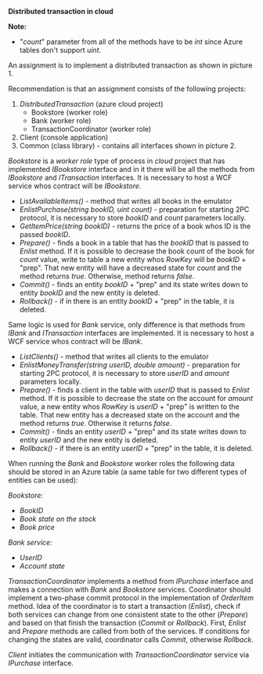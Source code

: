 **Distributed transaction in cloud**

**Note:**
- "*count*" parameter from all of the methods have to be *int* since Azure tables don't support *uint*.

An assignment is to implement a distributed transaction as shown in picture 1.

Recommendation is that an assignment consists of the following projects:
1. *DistributedTransaction* (azure cloud project)
   - Bookstore (worker role)
   - Bank (worker role)
   - TransactionCoordinator (worker role)
2. Client (console application)
3. Common (class library) - contains all interfaces shown in picture 2.

*Bookstore* is a *worker role* type of process in *cloud* project that has implemented *IBookstore* interface and in it there will be all the methods from *IBookstore* and *ITransaction* interfaces. It is necessary to host a WCF service whos contract will be *IBookstore*.
- *ListAvailableItems()* - method that writes all books in the emulator
- *EnlistPurchase(string bookID, uint count)* - preparation for starting 2PC protocol, it is necessary to store *bookID* and *count* parameters locally.
- *GetItemPrice(string bookID)* - returns the price of a book whos ID is the passed *bookID*.
- *Prepare()* - finds a book in a table that has the *bookID* that is passed to *Enlist* method. If it is possible to decrease the book count of the book for *count* value, write to table a new entity whos *RowKey* will be *bookID* + "prep". That new entity will have a decreased state for *count* and the method returns *true*. Otherwise, method returns *false*.
- *Commit()* - finds an entity *bookID* + "prep" and its state writes down to entity *bookID* and the new entity is deleted.
- *Rollback()* - if in there is an entity *bookID* + "prep" in the table, it is deleted.

Same logic is used for *Bank* service, only difference is that methods from *IBank* and *ITransaction* interfaces are implemented. It is necessary to host a WCF service whos contract will be *IBank*.
- *ListClients()* - method that writes all clients to the emulator
- *EnlistMoneyTransfer(string userID, double amount)* - preparation for starting 2PC protocol, it is necessary to store *userID* and *amount* parameters locally.
- *Prepare()* - finds a client in the table with *userID* that is passed to *Enlist* method. If it is possible to decrease the state on the account for *amount* value, a new entity whos *RowKey* is *userID* + "prep" is written to the table. That new entity has a decreased state on the account and the method returns *true*. Otherwise it returns *false*.
- *Commit()* - finds an entity *userID* + "prep" and its state writes down to entity *userID* and the new entity is deleted.
- *Rollback()* - if there is an entity *userID* + "prep" in the table, it is deleted.

When running the *Bank* and *Bookstore* worker roles the following data should be stored in an Azure table (a same table for two different types of entities can be used):

*Bookstore:*
- *BookID*
- *Book state on the stock*
- *Book price*

*Bank service:*
- *UserID*
- *Account state*

*TransactionCoordinator* implements a method from *IPurchase* interface and makes a connection with *Bank* and *Bookstore* services. Coordinator should implement a two-phase commit protocol in the implementation of *OrderItem* method. Idea of the coordinator is to start a transaction (*Enlist*), check if both services can change from one consistent state to the other (*Prepare*) and based on that finish the transaction (*Commit* or *Rollback*). First, *Enlist* and  *Prepare* methods are called from both of the services. If conditions for changing the states are valid, coordinator calls *Commit*, otherwise *Rollback*.

*Client* initiates the communication with *TransactionCoordinator* service via *IPurchase* interface.
